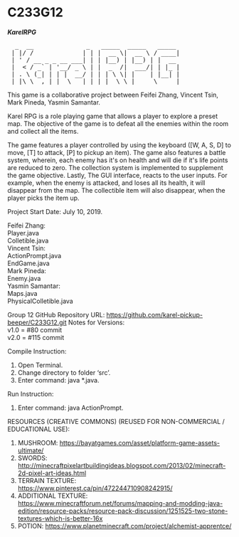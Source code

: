 # C233G12
***********************************************KarelRPG*********************************************** <br/>
<pre>  _  __              _   _____  _____   _____ 
 | |/ /             | | |  __ \|  __ \ / ____|
 | ' / __ _ _ __ ___| | | |__) | |__) | |  __ 
 |  < / _` | '__/ _ \ | |  _  /|  ___/| | |_ |
 | . \ (_| | | |  __/ | | | \ \| |    | |__| |
 |_|\_\__,_|_|  \___|_| |_|  \_\_|     \_____|</pre>

This game is a collaborative project between Feifei Zhang, Vincent Tsin, Mark Pineda, Yasmin Samantar.<br/>


Karel RPG is a role playing game that allows a player to explore a preset map. The objective of the game is to defeat all the enemies within the room and collect all the items. <br/>

The game features a player controlled by using the keyboard ([W, A, S, D] to move, [T] to attack, [P] to pickup an item). The game also features a battle system, wherein, each enemy has it's on health and will die if it's life points are reduced to zero. The collection system is implemented to supplement the game objective. Lastly, The GUI interface, reacts to the user inputs. For example, when the enemy is attacked, and loses all its health, it will disappear from the map. The collectible item will also disappear, when the player picks the item up. <br/>

Project Start Date: July 10, 2019.<br/>

Feifei Zhang:<br/>
Player.java<br/>
Colletible.java<br/>
Vincent Tsin:<br/>
ActionPrompt.java<br/>
EndGame.java<br/>
Mark Pineda:<br/>
Enemy.java<br/>
Yasmin Samantar:<br/>
Maps.java<br/>
PhysicalColletible.java<br/>

Group 12 GitHub Repository URL: https://github.com/karel-pickup-beeper/C233G12.git
Notes for Versions:<br/>
v1.0 = #80 commit<br/>
v2.0 = #115 commit<br/>

Compile Instruction:
1. Open Terminal.
2. Change directory to folder ‘src’.
3. Enter command: java *.java.

Run Instruction:
1. Enter command: java ActionPrompt.


RESOURCES (CREATIVE COMMONS) (REUSED FOR NON-COMMERCIAL / EDUCATIONAL USE):
1. MUSHROOM: https://bayatgames.com/asset/platform-game-assets-ultimate/
2. SWORDS: http://minecraftpixelartbuildingideas.blogspot.com/2013/02/minecraft-2d-pixel-art-ideas.html
3. TERRAIN TEXTURE: https://www.pinterest.ca/pin/472244710908242915/
4. ADDITIONAL TEXTURE: https://www.minecraftforum.net/forums/mapping-and-modding-java-edition/resource-packs/resource-pack-discussion/1251525-two-stone-textures-which-is-better-16x
5. POTION: https://www.planetminecraft.com/project/alchemist-apprentce/

